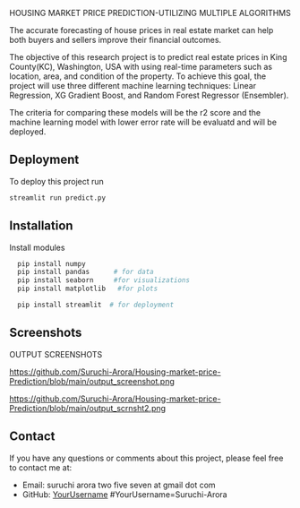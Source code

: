 
HOUSING MARKET PRICE PREDICTION-UTILIZING MULTIPLE ALGORITHMS

The accurate forecasting of house prices in real estate market can help both buyers and sellers improve their financial outcomes.

The  objective of this research project is to predict real estate prices in King County(KC), Washington, USA with using real-time parameters such as location, area, and condition of the property. To achieve this goal, the project will use three different machine learning techniques: Linear Regression, XG Gradient Boost, and Random Forest Regressor (Ensembler).

The criteria for comparing these models will be the r2 score and the machine learning model with lower error rate will be evaluatd and will be deployed. 


## Deployment

To deploy this project run

```bash
streamlit run predict.py

```



## Installation

Install modules 

```bash
  pip install numpy
  pip install pandas      # for data 
  pip install seaborn     #for visualizations
  pip install matplotlib   #for plots

  pip install streamlit  # for deployment

```
    
## Screenshots

OUTPUT SCREENSHOTS

https://github.com/Suruchi-Arora/Housing-market-price-Prediction/blob/main/output_screenshot.png


https://github.com/Suruchi-Arora/Housing-market-price-Prediction/blob/main/output_scrnsht2.png


## Contact

If you have any questions or comments about this project, please feel free to contact me at:

- Email: suruchi arora two five seven at gmail dot com
- GitHub: [YourUsername](https://github.com/YourUsername)       #YourUsername=Suruchi-Arora


